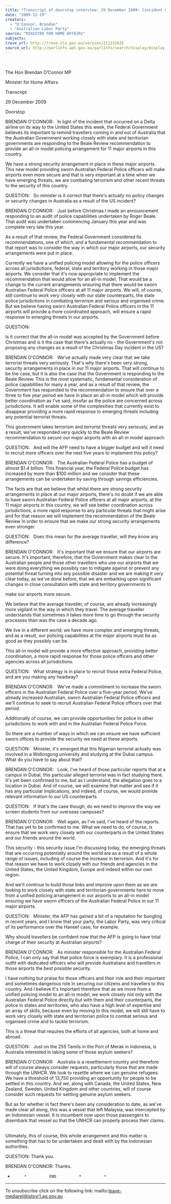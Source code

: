 ```yaml
---
title: "Transcript of doorstop interview: 29 December 2009: [incident on Delta airline going to United States]"
date: "2009-12-29"
creators:
  - "O'Connor, Brendan"
  - "Australian Labor Party"
source: "MINISTER FOR HOME AFFAIRS"
subjects:
trove_url: http://trove.nla.gov.au/version/211332835
source_url: http://parlinfo.aph.gov.au/parlInfo/search/display/display.w3p;query=Id%3A%22media/pressrel/ZGNV6%22
---
```


   

  The Hon Brendan O’Connor  MP  

 Minister for Home Affairs 

 Transcript 

  29 December 2009 

  Doorstop  

 BRENDAN O'CONNOR:   In light of the incident that occurred on a Delta airline on its way to the United States  this week, the Federal Government believes its important to remind travellers coming  in and out of Australia that the Australian Government working closely with state and  territorian governments are responding to the Beale Review recommendation to  provide an all-in model policing arrangement for 11 major airports in this country.    

  We have a strong security arrangement in place in these major airports. This new  model providing sworn Australian Federal Police officers will make airports even  more secure and that is very important at a time when we have emerging threats, we  are combating terrorism and other recent threats to the security of this country.    

 QUESTION:   So minister is it correct that there's actually no policy changes or security changes in  Australia as a result of the US incident?    

 BRENDAN O'CONNOR:   Just before Christmas I made an announcement responding to an audit of police  capabilities undertaken by Roger Beale. That audit was undertaken commencing  January this year and was complete very late this year.    

 As a result of that review, the Federal Government considered its recommendations,  one of which, and a fundamental recommendation to that report was to consider the  way in which our major airports, our security arrangements were put in place.    

 Currently we have a unified policing model allowing for the police officers across all  jurisdictions, federal, state and territory working in those major airports. We consider  that it's now appropriate to implement the recommendation that would allow for an  all-in model. That would be a change to the current arrangements ensuring that there  would be sworn Australian Federal Police officers at all 11 major airports. We will, of  course, still continue to work very closely with our state counterparts, the state police  jurisdictions in combating terrorism and serious and organised crime. But we believe  having sworn Australian Federal Police officers in the 11 airports will provide a more  coordinated approach, will ensure a rapid response to emerging threats in our  airports.    

 QUESTION:  

 Is it correct that the all-in model was accepted by the Government before Christmas  and is it the case that there's actually no - the Government's not proposing any  changes as a result of the Christmas Day incident in the US?    

 BRENDAN O'CONNOR:    We've actually made very clear that we take terrorist threats very seriously.  That's why there's been very strong, security arrangements in place in our 11 major  airports. That will continue to be the case, but it is also the case that the Government  is responding to the Beale Review. This is the most systematic, fundamental  consideration of police capabilities for many a year, and as a result of that review, the  Government has responded to the recommendation to ensure that over a three to  five year period we have in place an all-in model which will provide better  coordination as I've said, insofar as the police are concerned across jurisdictions. It  will enable some of the complexities that currently exist to disappear providing a  more rapid response to emerging threats including any potential terrorist threats.    

 This government takes terrorism and terrorist threats very seriously, and as a result,  we've responded very quickly to the Beale Review recommendation to secure our  major airports with an all-in model approach.    

 QUESTION:   And will the AFP need to have a bigger budget and will it need to recruit more officers  over the next five years to implement this policy?    

 BRENDAN O'CONNOR:   The Australian Federal Police has a budget of almost $1.4 billion. This financial year,  the Federal Police budget has increased by more than $100 million and we consider  that these arrangements can be undertaken by saving through savings efficiencies.    

 The facts are that we believe that whilst there are strong security arrangements in  place at our major airports, there's no doubt if we are able to have sworn Australian  Federal Police officers at all major airports, at the 11 major airports in this country,  we will see better coordination across jurisdictions, a more rapid response to any  particular threats that might arise and for that reason we will implement the  recommendation of the Beale Review in order to ensure that we make our strong  security arrangements even stronger.    

 QUESTION:   Does this mean for the average traveller, will they know any difference?    

 BRENDAN O'CONNOR:    It's important that we ensure that our airports are secure. It's important,  therefore, that the Government makes clear to the Australian people and those other  travellers who use our airports that we were doing everything we possibly can to  mitigate against or prevent any potential threat turning into any possible disaster and  we are making it very clear today, as we've done before, that we are embarking upon  significant changes in close consultation with state and territory governments to 

 make our airports more secure.    

 We believe that the average traveller, of course, are already increasingly more  vigilant in the way in which they travel. The average traveller understands that  sometimes it takes more time to go through the security processes than was the case  a decade ago.    

 We live in a different world; we have more complex and emerging threats, and as a  result, our policing capabilities at the major airports must be as good as they possibly  can be.    

 This all-in model will provide a more effective approach, providing better  coordination, a more rapid response for those police officers and other agencies  across all jurisdictions.    

 QUESTION:   What strategy is in place to recruit those extra Federal Police, and are you making  any headway?    

 BRENDAN O'CONNOR:   We've made a commitment to increase the sworn officers in the Australian Federal  Police over a five-year period. We've already increased Australian, sworn Australian  Federal Police officers and we'll continue to seek to recruit Australian Federal Police  officers over that period.    

 Additionally of course, we can provide opportunities for police in other jurisdictions to  work with and in the Australian Federal Police Force.    

 So there are a number of ways in which we can ensure we have sufficient sworn  offices to provide the security we need at these airports.    

 QUESTION:   Minister, it's emerged that this Nigerian terrorist actually was involved in a  Wollongong university and studying at the Dubai campus. What do you have to say  about that?    

 BRENDAN O'CONNOR:   Look, I've heard of those particular reports that at a campus in Dubai, this particular  alleged terrorist was in fact studying there. It's yet been confirmed to me, but as I  understand, the allegation goes to a location in Dubai. And of course, we will  examine that matter and see if it has any particular implications, and indeed, of  course, we would provide relevant information to our US counterparts.    

 QUESTION:   If that's the case though, do we need to improve the way we screen students from  our overseas campuses?    

 BRENDAN O'CONNOR:   Well again, as I've said, I've heard of the reports. That has yet to be confirmed to me.  What we need to do, of course, is ensure that we work very closely with our  counterparts in the United States and our friends around the world.    

 This security - this security issue I'm discussing today, the emerging threats that are  occurring potentially around the world are as a result of a whole range of issues,  including of course the increase in terrorism. And it's for that reason we have to work  closely with our friends and agencies in the United States, the United Kingdom,  Europe and indeed within our own region.    

 And we'll continue to build those links and improve upon them as we are looking to  work closely with state and territorian governments here to move from a unified  policing arrangement in our airports to an all-in model ensuring we have sworn  officers of the Australian Federal Police in our 11 major airports. 

 

 QUESTION:   Minister, the AFP has gained a bit of a reputation for bungling in recent years, and I  know that your party, the Labor Party, was very critical of its performance over the  Haneef case, for example.    

 Why should travellers be confident now that the AFP is going to have total charge of  their security at Australian airports?    

 BRENDAN O'CONNOR:   As minister responsible for the Australian Federal Police, I can only say that that  police force is exemplary. It is a professional outfit with dedicated officers who will  provide Australians and travellers in those airports the best possible security.    

 I have nothing but praise for those officers and their role and their important and  sometimes dangerous role in securing our citizens and travellers to this country. And  I believe it's important therefore that as we move from a unified policing model to an  all-in model, we work closely not only with the Australian Federal Police directly but  with them and their counterparts, the police in states and territories, who also have a  high level of expertise and an array of skills, because even by moving to this model,  we will still have to work very closely with state and territorian police to combat  serious and organised crime and to tackle terrorism.    

 This is a threat that requires the efforts of all agencies, both at home and abroad.     

 QUESTION:   Just on the 255 Tamils in the Port of Merak in Indonesia, is Australia interested in  taking some of those asylum seekers?    

 BRENDAN O'CONNOR:   Australia is a resettlement country and therefore will of course always consider  requests, particularly those that are made through the UNHCR. We look to resettle  where we can genuine refugees. We have a threshold of 13,750 providing an  opportunity for people to be settled in this country. And we, along with Canada, the  United States, New Zealand, Sweden, United Kingdom and other countries, will of  course consider such requests for settling genuine asylum seekers.    

 But as for whether in fact there's been any consideration to date, as we've made  clear all along, this was a vessel that left Malaysia, was intercepted by an Indonesian  vessel. It is incumbent now upon those passengers to disembark that vessel so that  the UNHCR can properly process their claims.     

 Ultimately, this of course, this whole arrangement and this matter is something that  has to be undertaken and dealt with by the Indonesian authorities.    

 QUESTION:  Thank  you.     

 BRENDAN O'CONNOR: Thanks.       

 

 *          *          END          *          * 

 ----------------------------- 

 To unsubscribe click on the following link:  mailto:leave-mediarel@lstsvr1.ag.gov.au   

